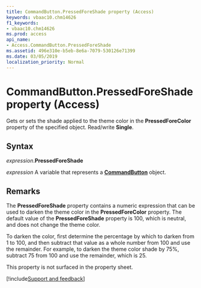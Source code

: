 ```yaml
---
title: CommandButton.PressedForeShade property (Access)
keywords: vbaac10.chm14626
f1_keywords:
- vbaac10.chm14626
ms.prod: access
api_name:
- Access.CommandButton.PressedForeShade
ms.assetid: 496e310e-b5eb-8e6a-7079-530126e71399
ms.date: 03/05/2019
localization_priority: Normal
---
```



# CommandButton.PressedForeShade property (Access)

Gets or sets the shade applied to the theme color in the **PressedForeColor** property of the specified object. Read/write **Single**.


## Syntax

_expression_.**PressedForeShade**

_expression_ A variable that represents a **[CommandButton](Access.CommandButton.md)** object.


## Remarks

The **PressedForeShade** property contains a numeric expression that can be used to darken the theme color in the **PressedForeColor** property. The default value of the **PressedForeShade** property is 100, which is neutral, and does not change the theme color. 

To darken the color, first determine the percentage by which to darken from 1 to 100, and then subtract that value as a whole number from 100 and use the remainder. For example, to darken the theme color shade by 75%, subtract 75 from 100 and use the remainder, which is 25.

This property is not surfaced in the property sheet.


[!include[Support and feedback](~/includes/feedback-boilerplate.md)]